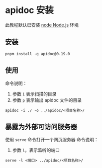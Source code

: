 # apidoc 安装

此教程默认已安装 [node Node.js](node%20Node.js.md) 环境

## 安装

```shell
pnpm install -g apidoc@0.19.0
```

## 使用

命令说明：

1. 参数 `i` 表示扫描的目录
2. 参数 `p` 表示输出 apidoc 文件的目录

```shell
apidoc -i ./ -o ../apidoc/<项目名称>/
```

## 暴露为外部可访问服务器

使用 `serve` 命令打开一个网页服务器
命令说明：

1. 参数 `l`，表示监听的端口

```shell
serve -l <端口> ../apidoc/<项目名称>/
```
